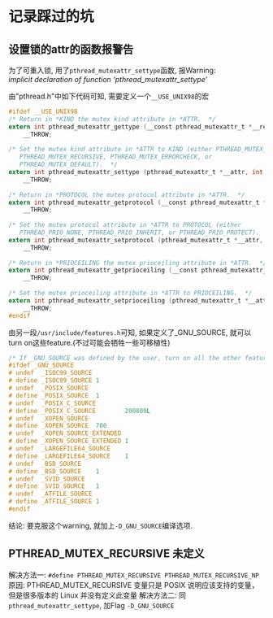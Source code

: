 # 记录踩过的坑

## 设置锁的attr的函数报警告
为了可重入锁, 用了`pthread_mutexattr_settype`函数, 报Warning:  
*implicit declaration of function ‘pthread_mutexattr_settype’*

由"pthread.h"中如下代码可知, 需要定义一个`__USE_UNIX98`的宏
```c
#ifdef __USE_UNIX98  
/* Return in *KIND the mutex kind attribute in *ATTR.  */  
extern int pthread_mutexattr_gettype (__const pthread_mutexattr_t *__restrict __attr, int *__restrict __kind)  
    __THROW;  
  
/* Set the mutex kind attribute in *ATTR to KIND (either PTHREAD_MUTEX_NORMAL, 
   PTHREAD_MUTEX_RECURSIVE, PTHREAD_MUTEX_ERRORCHECK, or 
   PTHREAD_MUTEX_DEFAULT).  */  
extern int pthread_mutexattr_settype (pthread_mutexattr_t *__attr, int __kind)  
    __THROW;  
  
/* Return in *PROTOCOL the mutex protocol attribute in *ATTR.  */  
extern int pthread_mutexattr_getprotocol (__const pthread_mutexattr_t *__restrict __attr, int *__restrict __protocol)  
    __THROW;  
  
/* Set the mutex protocol attribute in *ATTR to PROTOCOL (either 
   PTHREAD_PRIO_NONE, PTHREAD_PRIO_INHERIT, or PTHREAD_PRIO_PROTECT).  */  
extern int pthread_mutexattr_setprotocol (pthread_mutexattr_t *__attr, int __protocol)  
    __THROW;  
  
/* Return in *PRIOCEILING the mutex prioceiling attribute in *ATTR.  */  
extern int pthread_mutexattr_getprioceiling (__const pthread_mutexattr_t *__restrict __attr, int *__restrict __prioceiling)  
    __THROW;  
  
/* Set the mutex prioceiling attribute in *ATTR to PRIOCEILING.  */  
extern int pthread_mutexattr_setprioceiling (pthread_mutexattr_t *__attr, int __prioceiling)  
    __THROW;  
#endif 
```

由另一段`/usr/include/features.h`可知, 如果定义了_GNU_SOURCE, 就可以turn on这些feature.(不过可能会牺牲一些可移植性)
```c
/* If _GNU_SOURCE was defined by the user, turn on all the other features.  */  
#ifdef _GNU_SOURCE  
# undef  _ISOC99_SOURCE  
# define _ISOC99_SOURCE 1  
# undef  _POSIX_SOURCE  
# define _POSIX_SOURCE  1  
# undef  _POSIX_C_SOURCE  
# define _POSIX_C_SOURCE        200809L  
# undef  _XOPEN_SOURCE  
# define _XOPEN_SOURCE  700  
# undef  _XOPEN_SOURCE_EXTENDED  
# define _XOPEN_SOURCE_EXTENDED 1  
# undef  _LARGEFILE64_SOURCE  
# define _LARGEFILE64_SOURCE    1  
# undef  _BSD_SOURCE  
# define _BSD_SOURCE    1  
# undef  _SVID_SOURCE  
# define _SVID_SOURCE   1  
# undef  _ATFILE_SOURCE  
# define _ATFILE_SOURCE 1  
#endif  
```

结论: 要克服这个warning, 就加上`-D_GNU_SOURCE`编译选项. 

## PTHREAD_MUTEX_RECURSIVE 未定义
解决方法一:
`#define PTHREAD_MUTEX_RECURSIVE PTHREAD_MUTEX_RECURSIVE_NP`  
原因:  PTHREAD_MUTEX_RECURSIVE 变量只是 POSIX 说明应该支持的变量，但是很多版本的 Linux 并没有定义此变量
解决方法二:
同`pthread_mutexattr_settype`, 加Flag `-D_GNU_SOURCE`
